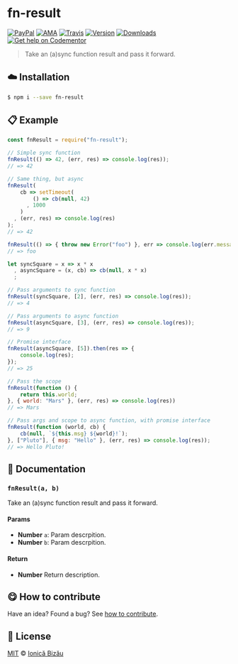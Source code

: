 
# fn-result

 [![PayPal](https://img.shields.io/badge/%24-paypal-f39c12.svg)][paypal-donations] [![AMA](https://img.shields.io/badge/ask%20me-anything-1abc9c.svg)](https://github.com/IonicaBizau/ama) [![Travis](https://img.shields.io/travis/IonicaBizau/fn-result.svg)](https://travis-ci.org/IonicaBizau/fn-result/) [![Version](https://img.shields.io/npm/v/fn-result.svg)](https://www.npmjs.com/package/fn-result) [![Downloads](https://img.shields.io/npm/dt/fn-result.svg)](https://www.npmjs.com/package/fn-result) [![Get help on Codementor](https://cdn.codementor.io/badges/get_help_github.svg)](https://www.codementor.io/johnnyb?utm_source=github&utm_medium=button&utm_term=johnnyb&utm_campaign=github)

> Take an (a)sync function result and pass it forward.

## :cloud: Installation

```sh
$ npm i --save fn-result
```


## :clipboard: Example



```js
const fnResult = require("fn-result");

// Simple sync function
fnResult(() => 42, (err, res) => console.log(res));
// => 42

// Same thing, but async
fnResult(
    cb => setTimeout(
        () => cb(null, 42)
      , 1000
    )
  , (err, res) => console.log(res)
);
// => 42

fnResult(() => { throw new Error("foo") }, err => console.log(err.message));
// => foo

let syncSquare = x => x * x
  , asyncSquare = (x, cb) => cb(null, x * x)
  ;

// Pass arguments to sync function
fnResult(syncSquare, [2], (err, res) => console.log(res));
// => 4

// Pass arguments to async function
fnResult(asyncSquare, [3], (err, res) => console.log(res));
// => 9

// Promise interface
fnResult(asyncSquare, [5]).then(res => {
    console.log(res);
});
// => 25

// Pass the scope
fnResult(function () {
    return this.world;
}, { world: "Mars" }, (err, res) => console.log(res))
// => Mars

// Pass args and scope to async function, with promise interface
fnResult(function (world, cb) {
    cb(null, `${this.msg} ${world}!`);
}, ["Pluto"], { msg: "Hello" }, (err, res) => console.log(res));
// => Hello Pluto!
```

## :memo: Documentation


### `fnResult(a, b)`
Take an (a)sync function result and pass it forward.

#### Params
- **Number** `a`: Param descrpition.
- **Number** `b`: Param descrpition.

#### Return
- **Number** Return description.



## :yum: How to contribute
Have an idea? Found a bug? See [how to contribute][contributing].


## :scroll: License

[MIT][license] © [Ionică Bizău][website]

[paypal-donations]: https://www.paypal.com/cgi-bin/webscr?cmd=_s-xclick&hosted_button_id=RVXDDLKKLQRJW
[donate-now]: http://i.imgur.com/6cMbHOC.png

[license]: http://showalicense.com/?fullname=Ionic%C4%83%20Biz%C4%83u%20%3Cbizauionica%40gmail.com%3E%20(http%3A%2F%2Fionicabizau.net)&year=2016#license-mit
[website]: http://ionicabizau.net
[contributing]: /CONTRIBUTING.md
[docs]: /DOCUMENTATION.md
